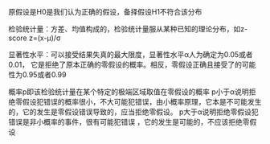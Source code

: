 原假设是H0是我们认为正确的假设，备择假设H1不符合该分布

检验统计量：方差、均值构成的，检验统计量服从某种已知的理论分布，如z-score
z=(x-μ)/σ

显著性水平：可以接受结果失真的最大限度，显著性水平α人为确定为0.05或者0.01，
它是拒绝了原本正确的零假设的概率。相反，零假设正确且接受了的可能性为0.95或者0.99

概率p即该检验统计量在某个特定的极端区域取值在零假设的概率
p小于α说明拒绝零假设犯错误的概率很小，不大可能犯错误，由小概率原理，它本是不可能发生的，它的发生是零假设错误导致的，应当拒绝零假设。
p大于α说明拒绝零假设犯错误是非小概率的事件，很有可能犯错误 ，它的发生是可能的，不应该拒绝零假设
